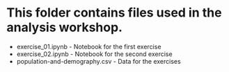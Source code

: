 # This folder contains files used in the analysis workshop.

* exercise_01.ipynb - Notebook for the first exercise
* exercise_02.ipynb - Notebook for the second exercise
* population-and-demography.csv - Data for the exercises
  
